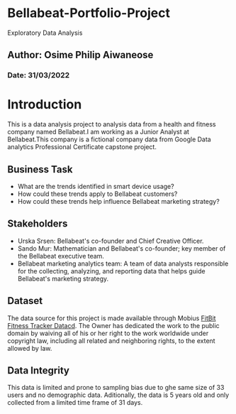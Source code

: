 # Bellabeat-Portfolio-Project
Exploratory Data Analysis

## Author: Osime Philip Aiwaneose
### Date: 31/03/2022

# Introduction
This is a data analysis project to analysis data from a health and fitness company named Bellabeat.I am working as a Junior Analyst at Bellabeat.This company is a fictional company data from Google Data analytics Professional Certificate capstone project.

## Business Task
*    What are the trends identified in smart device usage?
*    How could these trends apply to Bellabeat customers?
*    How could these trends help influence Bellabeat marketing strategy?


## Stakeholders
+ Urska Srsen: Bellabeat's co-founder and Chief Creative Officer.
+ Sando Mur: Mathematician and Bellabeat's co-founder; key member of the Bellabeat executive team.
+ Bellabeat marketing analytics team: A team of data analysts responsible for the collecting, analyzing, and reporting data that helps guide Bellabeat's marketing strategy.

## Dataset 
The data source for this project is made available through Mobius [FitBit Fitness Tracker Datacd](https://www.kaggle.com/datasets/arashnic/fitbit). The Owner has dedicated the work to the public domain by waiving all of his or her right to the work worldwide under copyright law, including all related and neighboring rights, to the extent allowed by law.

## Data Integrity
This data is limited and prone to sampling bias due to ghe same size of 33 users and no demographic data. Aditionally, the data is 5 years old and only collected from a limited time frame of 31 days.
